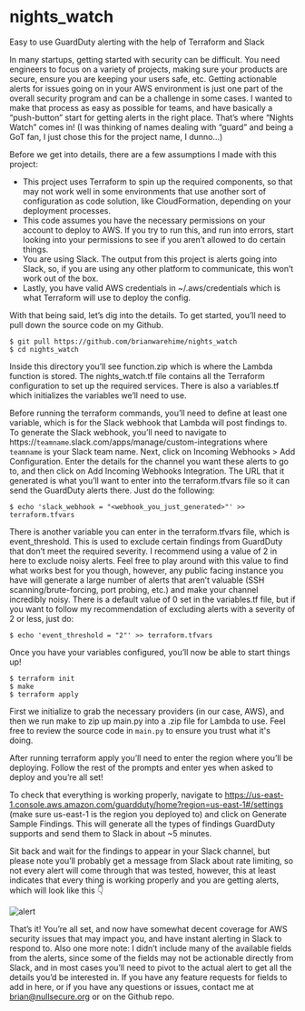 # nights_watch
Easy to use GuardDuty alerting with the help of Terraform and Slack

In many startups, getting started with security can be difficult. You need engineers to focus on a variety of projects, making sure your products are secure, ensure you are keeping your users safe, etc. Getting actionable alerts for issues going on in your AWS environment is just one part of the overall security program and can be a challenge in some cases. I wanted to make that process as easy as possible for teams, and have basically a “push-button” start for getting alerts in the right place. That’s where “Nights Watch” comes in! (I was thinking of names dealing with “guard” and being a GoT fan, I just chose this for the project name, I dunno…)

Before we get into details, there are a few assumptions I made with this project:

- This project uses Terraform to spin up the required components, so that may not work well in some environments that use another sort of configuration as code solution, like CloudFormation, depending on your deployment processes.
- This code assumes you have the necessary permissions on your account to deploy to AWS. If you try to run this, and run into errors, start looking into your permissions to see if you aren’t allowed to do certain things.
- You are using Slack. The output from this project is alerts going into Slack, so, if you are using any other platform to communicate, this won’t work out of the box.
- Lastly, you have valid AWS credentials in ~/.aws/credentials which is what Terraform will use to deploy the config.

With that being said, let’s dig into the details. To get started, you’ll need to pull down the source code on my Github.

```
$ git pull https://github.com/brianwarehime/nights_watch
$ cd nights_watch
```

Inside this directory you’ll see function.zip which is where the Lambda function is stored. The nights_watch.tf file contains all the Terraform configuration to set up the required services. There is also a variables.tf which initializes the variables we’ll need to use.

Before running the terraform commands, you’ll need to define at least one variable, which is for the Slack webhook that Lambda will post findings to. To generate the Slack webhook, you’ll need to navigate to https://`teamname`.slack.com/apps/manage/custom-integrations where `teamname` is your Slack team name. Next, click on Incoming Webhooks > Add Configuration. Enter the details for the channel you want these alerts to go to, and then click on Add Incoming Webhooks Integration. The URL that it generated is what you’ll want to enter into the terraform.tfvars file so it can send the GuardDuty alerts there. Just do the following:

```
$ echo 'slack_webhook = "<webhook_you_just_generated>"' >> terraform.tfvars
```

There is another variable you can enter in the terraform.tfvars file, which is event_threshold. This is used to exclude certain findings from GuardDuty that don’t meet the required severity. I recommend using a value of 2 in here to exclude noisy alerts. Feel free to play around with this value to find what works best for you though, however, any public facing instance you have will generate a large number of alerts that aren’t valuable (SSH scanning/brute-forcing, port probing, etc.) and make your channel incredibly noisy. There is a default value of 0 set in the variables.tf file, but if you want to follow my recommendation of excluding alerts with a severity of 2 or less, just do:

```
$ echo 'event_threshold = "2"' >> terraform.tfvars
```

Once you have your variables configured, you’ll now be able to start things up!

```
$ terraform init
$ make
$ terraform apply
```

First we initialize to grab the necessary providers (in our case, AWS), and then we run make to zip up main.py into a .zip file for Lambda to use. Feel free to review the source code in `main.py` to ensure you trust what it's doing.

After running terraform apply you’ll need to enter the region where you’ll be deploying. Follow the rest of the prompts and enter yes when asked to deploy and you’re all set!

To check that everything is working properly, navigate to https://us-east-1.console.aws.amazon.com/guardduty/home?region=us-east-1#/settings (make sure us-east-1 is the region you deployed to) and click on Generate Sample Findings. This will generate all the types of findings GuardDuty supports and send them to Slack in about ~5 minutes.

Sit back and wait for the findings to appear in your Slack channel, but please note you’ll probably get a message from Slack about rate limiting, so not every alert will come through that was tested, however, this at least indicates that every thing is working properly and you are getting alerts, which will look like this 👇

![alert](https://cdn-images-1.medium.com/max/1600/1*FrFj3hTSIr-dLko6LoF6zw.png)

That’s it! You’re all set, and now have somewhat decent coverage for AWS security issues that may impact you, and have instant alerting in Slack to respond to. Also one more note: I didn’t include many of the available fields from the alerts, since some of the fields may not be actionable directly from Slack, and in most cases you’ll need to pivot to the actual alert to get all the details you’d be interested in. If you have any feature requests for fields to add in here, or if you have any questions or issues, contact me at brian@nullsecure.org or on the Github repo.